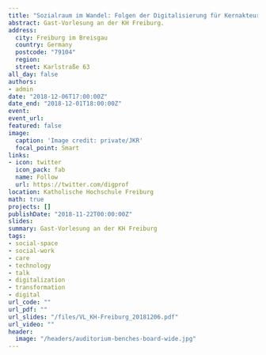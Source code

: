 ```yaml
---
title: "Sozialraum im Wandel: Folgen der Digitalisierung für Kernakteure des Sozial- und Gesundheitswesens und mögliche Antworten aus Hochschulsicht"
abstract: Gast-Vorlesung an der KH Freiburg.
address:
  city: Freiburg im Breisgau
  country: Germany
  postcode: "79104"
  region:
  street: Karlstraße 63
all_day: false
authors:
- admin
date: "2018-12-06T17:00:00Z"
date_end: "2018-12-01T18:00:00Z"
event:
event_url:
featured: false
image:
  caption: 'Image credit: private/JKR'
  focal_point: Smart
links:
- icon: twitter
  icon_pack: fab
  name: Follow
  url: https://twitter.com/digprof
location: Katholische Hochschule Freiburg
math: true
projects: []
publishDate: "2018-11-22T00:00:00Z"
slides:
summary: Gast-Vorlesung an der KH Freiburg
tags:
- social-space
- social-work
- care
- technology
- talk
- digitalization
- transformation
- digital
url_code: ""
url_pdf: ""
url_slides: "/files/VL_KH-Freiburg_20181206.pdf"
url_video: ""
header:
  image: "/headers/auditorium-benches-board-wide.jpg"
---
```


